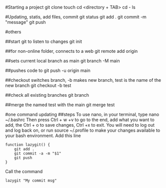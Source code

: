 #Starting a project
git clone <SSH URL from Github>
touch <filename>
cd <directory + TAB>
cd - <to go back>
ls

#Updating, statis, add files, commit
git status
git add . 
git commit -m "message"
git push

#others

##start git to listen to changes
git init 

##for non-online folder, connects to a web 
git remote add origin <SSH or HTTP URL>

##sets current local branch as main
git branch -M main

##pushes code to <remote> <from this branch>
git push -u origin main

##checkout switches branch, -b makes new branch, test is the name of the new branch
git checkout -b test

##check all existing branches
git branch

##merge the <branch> named test with the main
git merge test


#one command updating
##steps
To use nano, in your terminal, type nano ~/.bashrc
Then press Ctrl + w +v to go to the end, add what you want to add, the Ctrl + o to save changes, Ctrl +x to exit. You will need to log out and log back on, or run source ~/.profile to make your changes available to your bash environment.
Add this line

    function lazygit() {
        git add .
        git commit -a -m "$1"
        git push
    }

Call the command

    lazygit "My commit msg"

